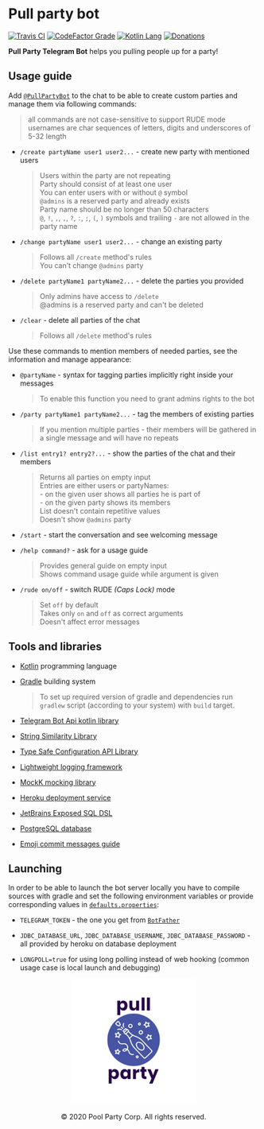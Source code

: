 # Pull party bot

[![Travis CI](https://img.shields.io/travis/com/pool-party/pull-party-bot?logo=travis)](https://travis-ci.com/pool-party/pull-party-bot)
[![CodeFactor Grade](https://img.shields.io/codefactor/grade/github/pool-party/pull-party-bot?logo=codefactor)](https://www.codefactor.io/repository/github/pool-party/pull-party-bot)
[![Kotlin Lang](https://img.shields.io/github/languages/top/pool-party/pull-party-bot?logo=kotlin)](https://kotlinlang.org)
[![Donations](https://img.shields.io/badge/buy_me_a-coffee-orange?logo=buy-me-a-coffee)](https://www.buymeacoffee.com/poolparty)

**Pull Party Telegram Bot** helps you pulling people up for a party!

## Usage guide

Add [`@PullPartyBot`](https://t.me/PullPartyBot) to the chat to be able to create custom parties and manage them via following commands:

> all commands are not case-sensitive to support RUDE mode \
usernames are char sequences of letters, digits and underscores of 5-32 length

+ `/create partyName user1 user2...` - create new party with mentioned users

    > Users within the party are not repeating \
    Party should consist of at least one user \
    You can enter users with or without `@` symbol \
    `@admins` is a reserved party and already exists \
    Party name should be no longer than 50 characters \
    `@`, `!`, `,`, `,`, `?`, `:`, `;`, `(`, `)` symbols and trailing `-` are not allowed in the party name

+ `/change partyName user1 user2...` - change an existing party

    > Follows all `/create` method's rules \
    You can't change `@admins` party


+ `/delete partyName1 partyName2...` - delete the parties you provided

    > Only admins have access to `/delete` \
    @admins is a reserved party and can't be deleted

+ `/clear` - delete all parties of the chat

    > Follows all `/delete` method's rules

Use these commands to mention members of needed parties, see the information and manage appearance:

+ `@partyName` - syntax for tagging parties implicitly right inside your messages

    > To enable this function you need to grant admins rights to the bot

+ `/party partyName1 partyName2...` - tag the members of existing parties

    > If you mention multiple parties - their members will be gathered in a single message and will have no repeats

+ `/list entry1? entry2?...` - show the parties of the chat and their members

    > Returns all parties on empty input \
    Entries are either users or partyNames: \
        - on the given user shows all parties he is part of \
        - on the given party shows its members \
    List doesn't contain repetitive values \
    Doesn't show `@admins` party

+ `/start` - start the conversation and see welcoming message

+ `/help command?` - ask for a usage guide

    > Provides general guide on empty input \
    Shows command usage guide while argument is given

+ `/rude on/off` - switch RUDE _(Caps Lock)_ mode

    > Set `off` by default \
    Takes only `on` and `off` as correct arguments \
    Doesn't affect error messages

## Tools and libraries

+ [Kotlin](https://kotlinlang.org) programming language

+ [Gradle](https://gradle.org) building system

    > To set up required version of gradle and dependencies run `gradlew` script (according to your system) with `build` target.

+ [Telegram Bot Api kotlin library](https://github.com/elbekD/kt-telegram-bot)

+ [String Similarity Library](https://github.com/tdebatty/java-string-similarity)

+ [Type Safe Configuration API Library](https://github.com/npryce/konfig)

+ [Lightweight logging framework](https://github.com/MicroUtils/kotlin-logging)

+ [MockK mocking library](https://github.com/mockk/mockk)

+ [Heroku deployment service](https://www.heroku.com)

+ [JetBrains Exposed SQL DSL](https://github.com/JetBrains/Exposed)

+ [PostgreSQL database](https://www.postgresql.org)

+ [Emoji commit messages guide](https://gitmoji.dev/)

## Launching

In order to be able to launch the bot server locally you have to compile sources with gradle and set the following environment variables
or provide corresponding values in [`defaults.properties`](src/main/resources/defaults.properties):

+ `TELEGRAM_TOKEN` - the one you get from [`BotFather`](https://t.me/BotFather)

+ `JDBC_DATABASE_URL`, `JDBC_DATABASE_USERNAME`, `JDBC_DATABASE_PASSWORD` - all provided by heroku on database deployment

+ `LONGPOLL=true` for using long polling instead of web hooking (common usage case is local launch and debugging)


<div align="center">
    <img src="assets/logo-white-no_boarders.png" width=50% alt="logo">
</div>
<p align="center">© 2020 Pool Party Corp. All rights reserved.</p>
